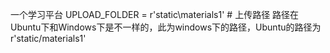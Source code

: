 
一个学习平台
UPLOAD_FOLDER = r'static\materials1'   # 上传路径
路径在Ubuntu下和Windows下是不一样的，此为windows下的路径，Ubuntu的路径为r'static/materials1'